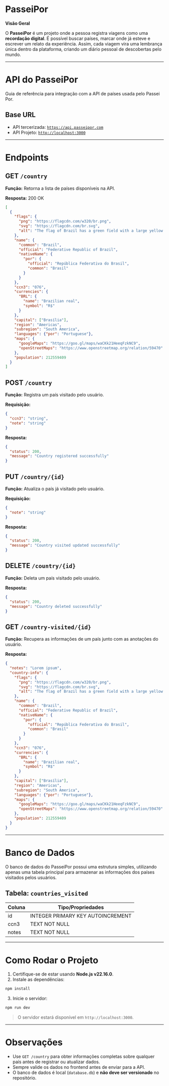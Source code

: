 # PasseiPor

**Visão Geral**

O **PasseiPor** é um projeto onde a pessoa registra viagens como uma **recordação digital**. É possível buscar países, marcar onde já esteve e escrever um relato da experiência. Assim, cada viagem vira uma lembrança única dentro da plataforma, criando um diário pessoal de descobertas pelo mundo.

---

# API do PasseiPor

Guia de referência para integração com a API de países usada pelo Passei Por.

## Base URL

* API tercerizada: [`https://api.passeipor.com`](https://api.passeipor.com)
* API Projeto: [`http://localhost:3000`](http://localhost:3000)

---

# Endpoints

## GET `/country`

**Função:** Retorna a lista de países disponíveis na API.

**Resposta:** 200 OK

```json
[
  {
    "flags": {
      "png": "https://flagcdn.com/w320/br.png",
      "svg": "https://flagcdn.com/br.svg",
      "alt": "The flag of Brazil has a green field with a large yellow rhombus in the center. Within the rhombus is a dark blue globe with twenty-seven small five-pointed white stars depicting a starry sky and a thin white convex horizontal band inscribed with the national motto 'Ordem e Progresso' across its center."
    },
    "name": {
      "common": "Brazil",
      "official": "Federative Republic of Brazil",
      "nativeName": {
        "por": {
          "official": "República Federativa do Brasil",
          "common": "Brasil"
        }
      }
    },
    "ccn3": "076",
    "currencies": {
      "BRL": {
        "name": "Brazilian real",
        "symbol": "R$"
      }
    },
    "capital": ["Brasília"],
    "region": "Americas",
    "subregion": "South America",
    "languages": {"por": "Portuguese"},
    "maps": {
      "googleMaps": "https://goo.gl/maps/waCKk21HeeqFzkNC9",
      "openStreetMaps": "https://www.openstreetmap.org/relation/59470"
    },
    "population": 212559409
  }
]
```

## POST `/country`

**Função:** Registra um país visitado pelo usuário.

**Requisição:**

```json
{
  "ccn3": "string",
  "note": "string"
}
```

**Resposta:**

```json
{
  "status": 200,
  "message": "Country registered successfully"
}
```

## PUT `/country/{id}`

**Função:** Atualiza o país já visitado pelo usuário.

**Requisição:**

```json
{
  "note": "string"
}
```

**Resposta:**

```json
{
  "status": 200,
  "message": "Country visited updated successfully"
}
```

## DELETE `/country/{id}`

**Função:** Deleta um país visitado pelo usuário.

**Resposta:**

```json
{
  "status": 200,
  "message": "Country deleted successfully"
}
```

## GET `/country-visited/{id}`

**Função:** Recupera as informações de um país junto com as anotações do usuário.

**Resposta:**

```json
{
  "notes": "Lorem ipsum",
  "country-info": {
    "flags": {
      "png": "https://flagcdn.com/w320/br.png",
      "svg": "https://flagcdn.com/br.svg",
      "alt": "The flag of Brazil has a green field with a large yellow rhombus in the center. Within the rhombus is a dark blue globe with twenty-seven small five-pointed white stars depicting a starry sky and a thin white convex horizontal band inscribed with the national motto 'Ordem e Progresso' across its center."
    },
    "name": {
      "common": "Brazil",
      "official": "Federative Republic of Brazil",
      "nativeName": {
        "por": {
          "official": "República Federativa do Brasil",
          "common": "Brasil"
        }
      }
    },
    "ccn3": "076",
    "currencies": {
      "BRL": {
        "name": "Brazilian real",
        "symbol": "R$"
      }
    },
    "capital": ["Brasília"],
    "region": "Americas",
    "subregion": "South America",
    "languages": {"por": "Portuguese"},
    "maps": {
      "googleMaps": "https://goo.gl/maps/waCKk21HeeqFzkNC9",
      "openStreetMaps": "https://www.openstreetmap.org/relation/59470"
    },
    "population": 212559409
  }
}
```

---

# Banco de Dados

O banco de dados do PasseiPor possui uma estrutura simples, utilizando apenas uma tabela principal para armazenar as informações dos países visitados pelos usuários.

## Tabela: `countries_visited`

| Coluna | Tipo/Propriedades                 |
| ------ | --------------------------------- |
| id     | INTEGER PRIMARY KEY AUTOINCREMENT |
| ccn3   | TEXT NOT NULL                     |
| notes  | TEXT NOT NULL                     |

---

# Como Rodar o Projeto

1. Certifique-se de estar usando **Node.js v22.16.0**.
2. Instale as dependências:

```bash
npm install
```

3. Inicie o servidor:

```bash
npm run dev
```

> O servidor estará disponível em `http://localhost:3000`.

---

# Observações

* Use `GET /country` para obter informações completas sobre qualquer país antes de registrar ou atualizar dados.
* Sempre valide os dados no frontend antes de enviar para a API.
* O banco de dados é local (`database.db`) e **não deve ser versionado** no repositório.
